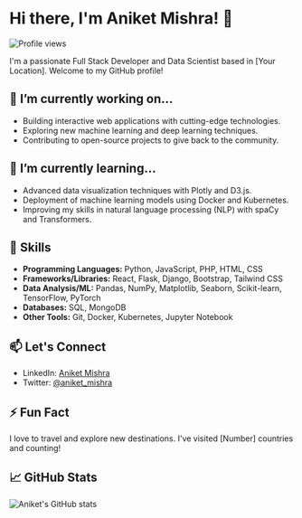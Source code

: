 # Hi there, I'm Aniket Mishra! 👋
![Profile views](https://komarev.com/ghpvc/?username=the-avyakta)

I'm a passionate Full Stack Developer and Data Scientist based in [Your Location]. Welcome to my GitHub profile!

## 🔭 I’m currently working on...
- Building interactive web applications with cutting-edge technologies.
- Exploring new machine learning and deep learning techniques.
- Contributing to open-source projects to give back to the community.

## 🌱 I’m currently learning...
- Advanced data visualization techniques with Plotly and D3.js.
- Deployment of machine learning models using Docker and Kubernetes.
- Improving my skills in natural language processing (NLP) with spaCy and Transformers.

## 💼 Skills
- **Programming Languages:** Python, JavaScript, PHP, HTML, CSS
- **Frameworks/Libraries:** React, Flask, Django, Bootstrap, Tailwind CSS
- **Data Analysis/ML:** Pandas, NumPy, Matplotlib, Seaborn, Scikit-learn, TensorFlow, PyTorch
- **Databases:** SQL, MongoDB
- **Other Tools:** Git, Docker, Kubernetes, Jupyter Notebook

<!-- ## 🚀 My Projects
- [Project 1](Link): Brief description.
- [Project 2](Link): Brief description.
- [Project 3](Link): Brief description. -->

## 📫 Let's Connect
- LinkedIn: [Aniket Mishra](https://www.linkedin.com/in/aniketmishraceo)
- Twitter: [@aniket_mishra](https://twitter.com/the_avyakta)
<!-- - Portfolio: [aniketmishra.com](https://www.aniketmishra.com) -->

## ⚡ Fun Fact
I love to travel and explore new destinations. I've visited [Number] countries and counting!

## 📈 GitHub Stats
![Aniket's GitHub stats](https://github-readme-stats.vercel.app/api?username=the_avyakta&show_icons=true&theme=radical)

